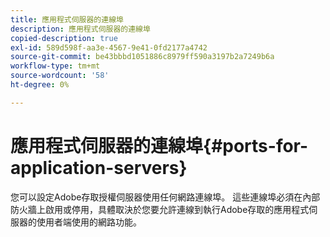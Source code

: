 ```yaml
---
title: 應用程式伺服器的連線埠
description: 應用程式伺服器的連線埠
copied-description: true
exl-id: 589d598f-aa3e-4567-9e41-0fd2177a4742
source-git-commit: be43bbbd1051886c8979ff590a3197b2a7249b6a
workflow-type: tm+mt
source-wordcount: '58'
ht-degree: 0%

---
```


# 應用程式伺服器的連線埠{#ports-for-application-servers}

您可以設定Adobe存取授權伺服器使用任何網路連線埠。 這些連線埠必須在內部防火牆上啟用或停用，具體取決於您要允許連線到執行Adobe存取的應用程式伺服器的使用者端使用的網路功能。
